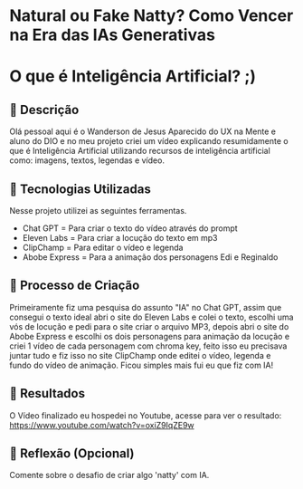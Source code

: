 # Natural ou Fake Natty? Como Vencer na Era das IAs Generativas

# O que é Inteligência Artificial? ;)

## 📒 Descrição
Olá pessoal aqui é o Wanderson de Jesus Aparecido do UX na Mente e aluno do DIO e no meu projeto criei um vídeo explicando resumidamente o que é Inteligência Artificial utilizando recursos de inteligência artificial como: imagens, textos, legendas e vídeo.

## 🤖 Tecnologias Utilizadas
Nesse projeto utilizei as seguintes ferramentas.

* Chat GPT = Para criar o texto do vídeo através do prompt
* Eleven Labs = Para criar a locução do texto em mp3
* ClipChamp = Para editar o vídeo e legenda
* Abobe Express = Para a animação dos personagens Edi e Reginaldo

## 🧐 Processo de Criação
Primeiramente fiz uma pesquisa do assunto "IA" no Chat GPT, assim que consegui o texto ideal abri o site do Eleven Labs e colei o texto, escolhi uma vós de locução e pedi para o site criar o arquivo MP3, depois abri o site do Abobe Express e escolhi os dois personagens para animação da locução e criei 1 vídeo de cada personagem com chroma key, feito isso eu precisava juntar tudo e fiz isso no site ClipChamp onde editei o vídeo, legenda e fundo do vídeo de animação. Ficou simples mais fui eu que fiz com IA! 

## 🚀 Resultados
O Vídeo finalizado eu hospedei no Youtube, acesse para ver o resultado: https://www.youtube.com/watch?v=oxiZ9IqZE9w

## 💭 Reflexão (Opcional)
Comente sobre o desafio de criar algo 'natty' com IA.
